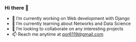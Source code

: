 ### Hi there 👋

- 🔭 I’m currently working on Web development with Django
- 🌱 I’m currently learning about Networks and Data Science
- 👯 I’m looking to collaborate on any interesting projects
- 📫 Reach me anytime at qor6119@gmail.com
<!--
**thuhinkhanna/thuhinkhanna** is a ✨ _special_ ✨ repository because its `README.md` (this file) appears on your GitHub profile.
-->
